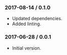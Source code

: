 ### 2017-08-14 / 0.1.0

* Updated dependencies.
* Added linting.

### 2017-06-28 / 0.0.1

* Initial version.

